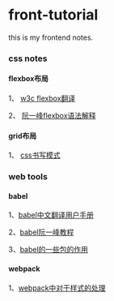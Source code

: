 # front-tutorial
this is my frontend notes.

### css notes

#### flexbox布局

1、 [w3c flexbox翻译](https://www.w3.org/html/ig/zh/css-flex-1/#flex-items)

2、 [阮一峰flexbox语法解释](http://www.ruanyifeng.com/blog/2015/07/flex-grammar.html)

#### grid布局

1、 [css书写模式](http://mp.weixin.qq.com/s/NO7FNDqFZIHuKJfj1lIUUA)


### web tools

#### babel

1、[babel中文翻译用户手册](https://github.com/thejameskyle/babel-handbook/blob/master/translations/zh-Hans/user-handbook.md)

2、[babel阮一峰教程](http://www.ruanyifeng.com/blog/2016/01/babel.html)

3、[babel的一些包的作用](http://www.jianshu.com/p/ef80e8a5522b)


#### webpack

1、[webpack中对于样式的处理](https://github.com/zhengweikeng/blog/issues/9)

